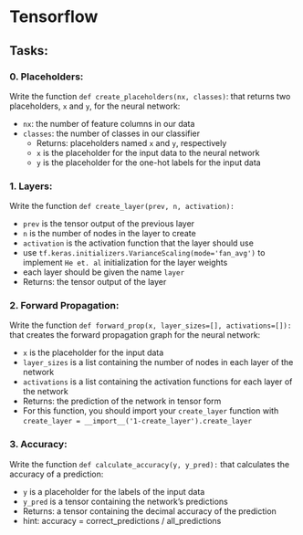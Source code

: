 # Tensorflow

## Tasks:

### 0. Placeholders:
Write the function `def create_placeholders(nx, classes)`: that returns two placeholders, `x` and `y`, for the neural network:
* `nx`: the number of feature columns in our data
* `classes`: the number of classes in our classifier
  * Returns: placeholders named `x` and `y`, respectively
  * `x` is the placeholder for the input data to the neural network
  * `y` is the placeholder for the one-hot labels for the input data

### 1. Layers:
Write the function `def create_layer(prev, n, activation):`
* `prev` is the tensor output of the previous layer
* `n` is the number of nodes in the layer to create
* `activation` is the activation function that the layer should use
* use `tf.keras.initializers.VarianceScaling(mode='fan_avg')` to implement `He et. al` initialization for the layer weights
* each layer should be given the name `layer`
* Returns: the tensor output of the layer

### 2. Forward Propagation:
Write the function `def forward_prop(x, layer_sizes=[], activations=[]):` that creates the forward propagation graph for the neural network:
* `x` is the placeholder for the input data
* `layer_sizes` is a list containing the number of nodes in each layer of the network
* `activations` is a list containing the activation functions for each layer of the network
* Returns: the prediction of the network in tensor form
* For this function, you should import your `create_layer` function with `create_layer = __import__('1-create_layer').create_layer`

### 3. Accuracy:
Write the function `def calculate_accuracy(y, y_pred):` that calculates the accuracy of a prediction:
* `y` is a placeholder for the labels of the input data
* `y_pred` is a tensor containing the network’s predictions
* Returns: a tensor containing the decimal accuracy of the prediction
* hint: accuracy = correct_predictions / all_predictions
